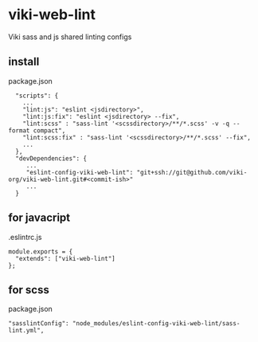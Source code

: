 # viki-web-lint

Viki sass and js shared linting configs

## install

package.json
```
  "scripts": {
    ...
    "lint:js": "eslint <jsdirectory>",
    "lint:js:fix": "eslint <jsdirectory> --fix",
    "lint:scss" : "sass-lint '<scssdirectory>/**/*.scss' -v -q --format compact",
    "lint:scss:fix" : "sass-lint '<scssdirectory>/**/*.scss' --fix",
    ...
  },
  "devDependencies": {
     ...
     "eslint-config-viki-web-lint": "git+ssh://git@github.com/viki-org/viki-web-lint.git#<commit-ish>"
     ...
  }
```

## for javacript
.eslintrc.js
```
module.exports = {
  "extends": ["viki-web-lint"]
};
```

## for scss

package.json
```
"sasslintConfig": "node_modules/eslint-config-viki-web-lint/sass-lint.yml",
```
